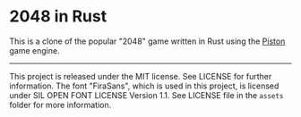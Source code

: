 2048 in Rust
============

This is a clone of the popular "2048" game written in Rust using the [Piston][1] game engine.




---------
This project is released under the MIT license. See LICENSE for further information.
The font "FiraSans", which is used in this project, is licensed under SIL OPEN FONT LICENSE Version 1.1. See LICENSE file in the `assets` folder for more information.

[1]: https://github.com/PistonDevelopers/piston
